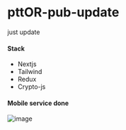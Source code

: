 # pttOR-pub-update
just update

#### Stack
- Nextjs
- Tailwind
- Redux
- Crypto-js

#### Mobile service done
![image](https://user-images.githubusercontent.com/80196985/179943460-0456da6d-19ba-42f4-b2a0-621b3b0c3af3.png)

